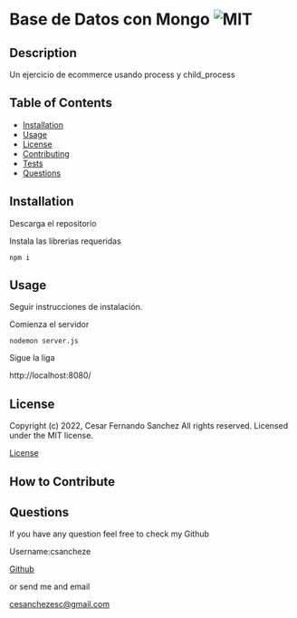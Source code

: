 # Base de Datos con Mongo ![MIT](https://img.shields.io/apm/l/vim-mode?style=plastic)

  ## Description
 
  Un ejercicio de ecommerce usando process y child_process

  
  ## Table of Contents
  
  - [Installation](#installation)
  - [Usage](#usage)
  - [License](#license)
  - [Contributing](#license)
  - [Tests](#license)
  - [Questions](#license)
  
  ## Installation
  
Descarga el repositorio

Instala las librerias requeridas

``` npm i ```
  
  ## Usage
  
  
Seguir instrucciones de instalación.

Comienza el servidor

``` nodemon server.js ```

Sigue la liga

http://localhost:8080/

  
  ## License
  
  
Copyright (c) 2022, Cesar Fernando Sanchez All rights reserved.
Licensed under the MIT license. 

  
  
[License](./MIT_license.txt)

  
  ## How to Contribute
  

  
  ## Questions
  
  If you have any question feel free to check my Github 
  
Username:csancheze
  
[Github](https://github.com/csancheze)

  or send me and email
  
<cesanchezesc@gmail.com>
